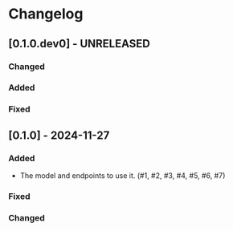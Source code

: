 # Changelog

## [0.1.0.dev0] - UNRELEASED

### Changed

### Added

### Fixed

## [0.1.0] - 2024-11-27

### Added
- The model and endpoints to use it. (#1, #2, #3, #4, #5, #6, #7)

### Fixed

### Changed
